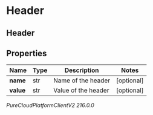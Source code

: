 # Header

## Header

## Properties

|Name | Type | Description | Notes|
|------------ | ------------- | ------------- | -------------|
| **name** | str | Name of the header | [optional] |
| **value** | str | Value of the header | [optional] |



_PureCloudPlatformClientV2 216.0.0_
